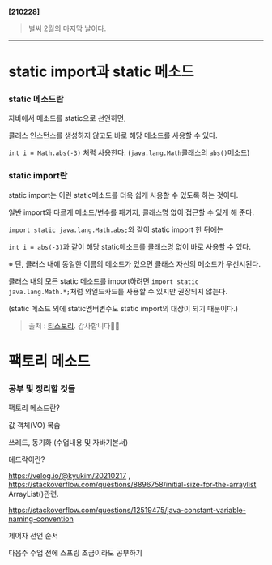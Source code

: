 **[210228]**



> 벌써 2월의 마지막 날이다.

---

# static import과 static 메소드

### static 메소드란

자바에서 메소드를 static으로 선언하면,

클래스 인스턴스를 생성하지 않고도 바로 해당 메소드를 사용할 수 있다.

`int i = Math.abs(-3)` 처럼 사용한다. (`java.lang.Math`클래스의 `abs()`메소드)



### static import란

static import는 이런 static메소드를 더욱 쉽게 사용할 수 있도록 하는 것이다.

일반 import와 다르게 메소드/변수를 패키지, 클래스명 없이 접근할 수 있게 해 준다.

`import static java.lang.Math.abs;`와 같이 static import 한 뒤에는

`int i = abs(-3)`과 같이 해당 static메소드를 클래스명 없이 바로 사용할 수 있다.

※ 단, 클래스 내에 동일한 이름의 메소드가 있으면 클래스 자신의 메소드가 우선시된다.



클래스 내의 모든 static 메소드를 import하려면 `import static java.lang.Math.*;`처럼 와일드카드를 사용할 수 있지만 권장되지 않는다.

(static 메소드 외에 static멤버변수도 static import의 대상이 되기 때문이다.)



>  출처 : [티스토리](https://offbyone.tistory.com/283). 감사합니다🙇‍♀️



# 팩토리 메소드





### 공부 및 정리할 것들



팩토리 메소드란?



값 객체(VO) 복습



쓰레드, 동기화 (수업내용 및 자바기본서)



데드락이란?



https://velog.io/@kyukim/20210217 , https://stackoverflow.com/questions/8896758/initial-size-for-the-arraylist ArrayList()관련.



https://stackoverflow.com/questions/12519475/java-constant-variable-naming-convention

제어자 선언 순서



다음주 수업 전에 스프링 조금이라도 공부하기